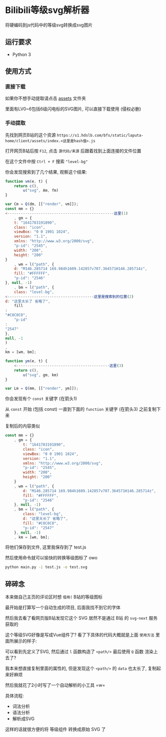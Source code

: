 # **Bilibili等级svg解析器**

将硬编码到js代码中的等级svg转换成svg图片

## **运行要求**

- Python 3

## **使用方式**

### 直接下载

如果你不想手动提取请点击 [assets](https://github.com/ManTouQAQ/BiliLevelSVGParser/tree/master/assets) 文件夹

里面有LV0~6包括6级闪电标的SVG图片, 可以直接下载使用 (侵权必删)

### 手动提取

先找到网页B站的这个资源 `https://s1.hdslb.com/bfs/static/laputa-home/client/assets/index.<这里是hash值>.js`

打开网页B站后按 `F12`, 点击 `源代码/来源` 后跟着找到上面连接的文件位置

在这个文件中按 `Ctrl + F` 搜索 `"level-bg"`

你会发现搜索到了几个结果, 观察这个结果:

```javascript
function vm(e, t) {
    return c(),
        u("svg", Am, fm)
}

var Cm = Q(dm, [["render", vm]]);
const mm = {}
<------------------------------------------------这里(1)
    , gm = {
    t: "1641783191890",
    class: "icon",
    viewBox: "0 0 1901 1024",
    version: "1.1",
    xmlns: "http://www.w3.org/2000/svg",
    "p-id": "2545",
    width: "200",
    height: "200"
}
    , wm = l("path", {
    d: "M146.285714 169.984h1609.142857v707.364571H146.285714z",
    fill: "#FFFFFF",
    "p-id": "2546"
}, null, -1)
    , bm = l("path", {
    class: "level-bg",
<---------------------------------------这里是搜索到的位置(2)
d: "这里太长了 省略了",
    fill
:
"#C0C0C0",
    "p-id"
:
"2547"
},
null, -1
)
,
km = [wm, bm];

function ym(e, t) {
    <------------------------------------------这里(3)
    return c(),
        u("svg", gm, km)
}

var Lm = Q(mm, [["render", ym]]);
```

你会发现有个 `const` 关键字 (在箭头1)

从 `const` 开始 (包括 const) 一直到下面的 `function` 关键字 (在箭头3) 之前复制下来

复制后的内容类似

```javascript
const mm = {}
    , gm = {
        t: "1641783191890",
        class: "icon",
        viewBox: "0 0 1901 1024",
        version: "1.1",
        xmlns: "http://www.w3.org/2000/svg",
        "p-id": "2545",
        width: "200",
        height: "200"
    }
    , wm = l("path", {
        d: "M146.285714 169.984h1609.142857v707.364571H146.285714z",
        fill: "#FFFFFF",
        "p-id": "2546"
    }, null, -1)
    , bm = l("path", {
        class: "level-bg",
        d: "这里太长了 省略了",
        fill: "#C0C0C0",
        "p-id": "2547"
    }, null, -1)
    , km = [wm, bm];
```

将他们保存到文件, 这里我保存到了 test.js

然后使用命令就可以愉快的转换等级图标了 owo

```sh
python main.py -i test.js -o test.svg
```

## **碎碎念**

本来做自己主页的评论区时想 `借用(` B站的等级图标

最开始是打算写一个自动生成的项目, 后面我找不到它的字体

然后我去看了看网页版B站发现它这个 SVG 居然不是通过 B站 的 `svg-next` 服务获取的

这个等级SVG好像是写成Vue组件了? 看了下具体的代码大概就是上面 `使用方法` 里面所展示的样子:

可以看到先定义了SVG, 然后通过 `l` 函数构造了 `<path/>` 最后使用 `Q` 函数 渲染上去了?

我本来想直接复制里面的属性的, 但是发现这个 `<path/>` 的 `data` 也太长了, 复制起来好麻烦

然后我就花了2小时写了一个自动解析的小工具 =w=

具体流程:

- 词法分析
- 语法分析
- 解析成SVG

这样的话就很方便的将 等级组件 转换成原始 SVG 了